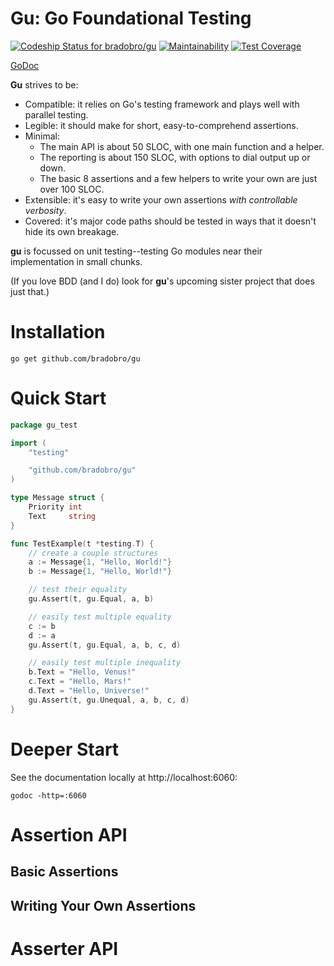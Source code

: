 # Gu: Go Foundational Testing

[ ![Codeship Status for bradobro/gu](https://app.codeship.com/projects/9544f7b0-3e90-0136-3d5d-32fde32a4b52/status?branch=master)](https://app.codeship.com/projects/290760) [![Maintainability](https://api.codeclimate.com/v1/badges/74651756272c02bb6370/maintainability)](https://codeclimate.com/github/bradobro/gu/maintainability) [![Test Coverage](https://api.codeclimate.com/v1/badges/74651756272c02bb6370/test_coverage)](https://codeclimate.com/github/bradobro/gu/test_coverage)

[GoDoc](https://godoc.org/github.com/bradobro/gu)

**Gu** strives to be:

- Compatible: it relies on Go's testing framework and plays well with parallel testing.
- Legible: it should make for short, easy-to-comprehend assertions.
- Minimal:
    - The main API is about 50 SLOC, with one main function and a helper.
    - The reporting is about 150 SLOC, with options to dial output up or down.
    - The basic 8 assertions and a few helpers to write your own are just over 100 SLOC.
- Extensible: it's easy to write your own assertions *with controllable verbosity*.
- Covered: it's major code paths should be tested in ways that it doesn't hide its own breakage.

**gu** is focussed on unit testing--testing Go modules near their implementation in small chunks.

(If you love BDD (and I do) look for **gu**'s upcoming sister project that does just that.)

# Installation

`go get github.com/bradobro/gu`

# Quick Start

```Go
package gu_test

import (
	"testing"

	"github.com/bradobro/gu"
)

type Message struct {
	Priority int
	Text     string
}

func TestExample(t *testing.T) {
	// create a couple structures
	a := Message{1, "Hello, World!"}
	b := Message{1, "Hello, World!"}

	// test their equality
	gu.Assert(t, gu.Equal, a, b)

	// easily test multiple equality
	c := b
	d := a
	gu.Assert(t, gu.Equal, a, b, c, d)

	// easily test multiple inequality
	b.Text = "Hello, Venus!"
	c.Text = "Hello, Mars!"
	d.Text = "Hello, Universe!"
	gu.Assert(t, gu.Unequal, a, b, c, d)
}
```

# Deeper Start

See the documentation locally at http://localhost:6060:

`godoc -http=:6060`

# Assertion API

## Basic Assertions

## Writing Your Own Assertions

# Asserter API
